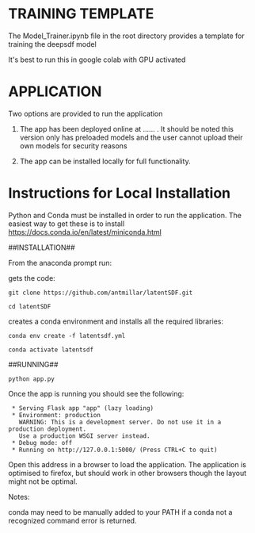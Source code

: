 
# TRAINING TEMPLATE

The Model_Trainer.ipynb file in the root directory provides a template for training the deepsdf model

It's best to run this in google colab with GPU activated 


# APPLICATION


Two options are provided to run the application

1) The app has been deployed online at ...... . It should be noted this version only has preloaded models and the user cannot upload their own models for security reasons

2) The app can be installed locally for full functionality.




# Instructions for Local Installation



Python and Conda must be installed in order to run the application. The easiest way to get these is to install https://docs.conda.io/en/latest/miniconda.html


##INSTALLATION##

From the anaconda prompt run:

gets the code:

	git clone https://github.com/antmillar/latentSDF.git

	cd latentSDF

creates a conda environment and installs all the required libraries:

	conda env create -f latentsdf.yml 

	conda activate latentsdf

##RUNNING##

	python app.py

Once the app is running you should see the following:


	 * Serving Flask app "app" (lazy loading)
	 * Environment: production
	   WARNING: This is a development server. Do not use it in a production deployment.
	   Use a production WSGI server instead.
	 * Debug mode: off
	 * Running on http://127.0.0.1:5000/ (Press CTRL+C to quit)

Open this address in a browser to load the application. The application is optimised to firefox, but should work in other browsers though the layout might not be optimal.


Notes:

conda may need to be manually added to your PATH if a conda not a recognized command error is returned.






 
